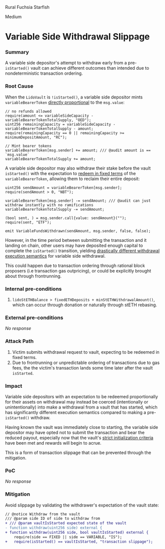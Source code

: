 Rural Fuchsia Starfish

Medium

# Variable Side Withdrawal Slippage

### Summary

A variable side depositor's attempt to withdraw early from a pre-`isStarted()` vault can achieve different outcomes than intended due to nondeterministic transaction ordering.

### Root Cause

When the `LidoVault` is `!isStarted()`, a variable side depositor mints `variableBearerToken` [directly proportional](https://github.com/sherlock-audit/2024-08-saffron-finance/blob/38dd9c8436db341c331f1b14545770c1766fc0ee/lido-fiv/contracts/LidoVault.sol#L365C7-L378C6) to the `msg.value`:

```solidity
// no refunds allowed
require(amount <= variableSideCapacity - variableBearerTokenTotalSupply, "OED");
uint256 remainingCapacity = variableSideCapacity - variableBearerTokenTotalSupply - amount;
require(remainingCapacity == 0 || remainingCapacity >= minimumDepositAmount, "RC");

// Mint bearer tokens
variableBearerToken[msg.sender] += amount; /// @audit amount is == `msg.value`
variableBearerTokenTotalSupply += amount;
```

A variable side depositor may also withdraw their stake before the vault `isStarted()` with the expectation to [redeem in fixed terms](https://github.com/sherlock-audit/2024-08-saffron-finance/blob/38dd9c8436db341c331f1b14545770c1766fc0ee/lido-fiv/contracts/LidoVault.sol#L457C14-L469C8) of the `variableBearerToken`, allowing them to reclaim their entire deposit:

```solidity
uint256 sendAmount = variableBearerToken[msg.sender];
require(sendAmount > 0, "NBT");

variableBearerToken[msg.sender] -= sendAmount; /// @audit can just withdraw instantly with no ramifications
variableBearerTokenTotalSupply -= sendAmount;

(bool sent, ) = msg.sender.call{value: sendAmount}("");
require(sent, "ETF");

emit VariableFundsWithdrawn(sendAmount, msg.sender, false, false);
```

However, in the time period between submitting the transaction and it landing on chain, other users may have deposited enough capital to complete the `isStarted()` transition, yielding [drastically different withdrawal execution semantics](https://github.com/sherlock-audit/2024-08-saffron-finance/blob/38dd9c8436db341c331f1b14545770c1766fc0ee/lido-fiv/contracts/LidoVault.sol#L513C14-L556C10) for variable side withdrawal.

This could happen due to transaction ordering through rational block proposers (i.e transaction gas outpricing), or could be explicitly brought about through frontrunning.

### Internal pre-conditions

1. `lidoStETHBalance > fixedETHDeposits + minStETHWithdrawalAmount()`, which can occur through donation or naturally through stETH rebasing.

### External pre-conditions

_No response_

### Attack Path

1. Victim submits withdrawal request to vault, expecting to be redeemed in fixed terms.
2. Due to frontrunning or unpredictable ordering of transactions due to gas fees, the the victim's transaction lands some time later after the vault `isStarted`.

### Impact

Variable side depositors with an expectation to be redeemed proportionally for their assets on withdrawal may instead be coerced (intentionally or unintentionally) into make a withdrawal from a vault that has started, which has significantly different execution semantics compared to making a pre-`isStarted()` withdraw.

Having known the vault was immediately close to starting, the variable side depositor may have opted not to submit the transaction and bear the reduced payout, especially now that the vault's [strict initialization criteria](https://github.com/sherlock-audit/2024-08-saffron-finance/blob/38dd9c8436db341c331f1b14545770c1766fc0ee/lido-fiv/contracts/LidoVault.sol#L380C5-L390C6) have been met and rewards will begin to acrue.

This is a form of transaction slippage that can be prevented through the mitigation.

### PoC

_No response_

### Mitigation

Avoid slippage by validating the withdrawer's expectation of the vault state:

```diff
// @notice Withdraw from the vault
/// @param side ID of side to withdraw from
+ /// @param vaultIsStarted expected state of the vault
- function withdraw(uint256 side) external {
+ function withdraw(uint256 side, bool vaultIsStarted) external {
    require(side == FIXED || side == VARIABLE, "IS");
+   require(isStarted() == vaultIsStarted, "transaction slippage");
```